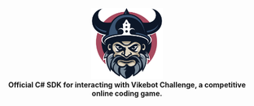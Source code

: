 <p align="center">
  <a href="#0">
    <img src="img/logo.png" height="140px">
  </a>
  <br>
  <strong>Official C# SDK for interacting with Vikebot Challenge, a competitive online coding game.</strong>
</p>
